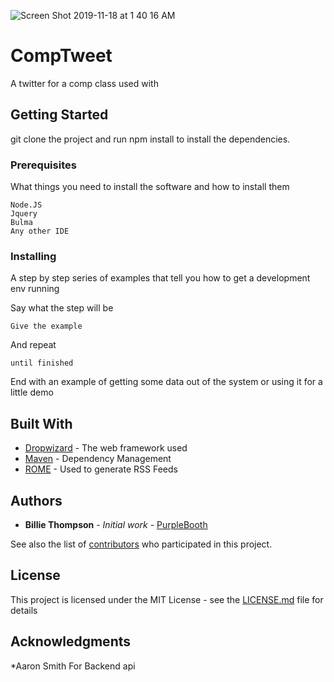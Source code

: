 ![Screen Shot 2019-11-18 at 1 40 16 AM](https://user-images.githubusercontent.com/36174975/69030479-b9d1a700-09a5-11ea-84d0-db061b6e9182.png)
# CompTweet

A twitter for a comp class used with 

## Getting Started
git clone the project and run npm install to install the dependencies. 

### Prerequisites

What things you need to install the software and how to install them

```
Node.JS
Jquery
Bulma 
Any other IDE
```

### Installing

A step by step series of examples that tell you how to get a development env running

Say what the step will be

```
Give the example
```

And repeat

```
until finished
```

End with an example of getting some data out of the system or using it for a little demo



## Built With

* [Dropwizard](http://www.dropwizard.io/1.0.2/docs/) - The web framework used
* [Maven](https://maven.apache.org/) - Dependency Management
* [ROME](https://rometools.github.io/rome/) - Used to generate RSS Feeds


## Authors

* **Billie Thompson** - *Initial work* - [PurpleBooth](https://github.com/PurpleBooth)

See also the list of [contributors](https://github.com/your/project/contributors) who participated in this project.

## License

This project is licensed under the MIT License - see the [LICENSE.md](LICENSE.md) file for details

## Acknowledgments
*Aaron Smith For Backend api
